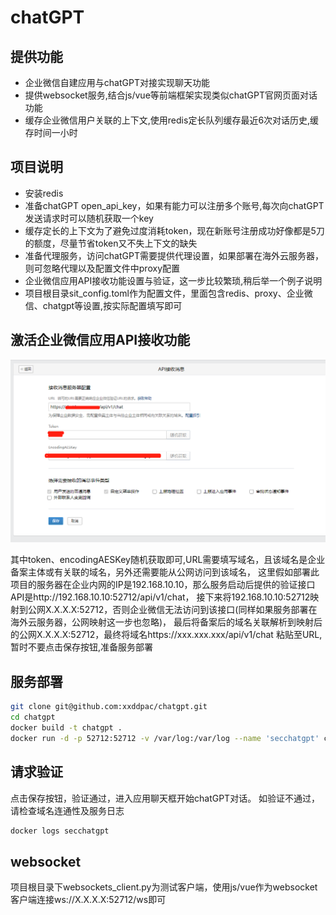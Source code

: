 # chatGPT

## 提供功能

- 企业微信自建应用与chatGPT对接实现聊天功能
- 提供websocket服务,结合js/vue等前端框架实现类似chatGPT官网页面对话功能
- 缓存企业微信用户关联的上下文,使用redis定长队列缓存最近6次对话历史,缓存时间一小时

## 项目说明

- 安装redis
- 准备chatGPT open_api_key，如果有能力可以注册多个账号,每次向chatGPT发送请求时可以随机获取一个key
- 缓存定长的上下文为了避免过度消耗token，现在新账号注册成功好像都是5刀的额度，尽量节省token又不失上下文的缺失
- 准备代理服务，访问chatGPT需要提供代理设置，如果部署在海外云服务器，则可忽略代理以及配置文件中proxy配置
- 企业微信应用API接收功能设置与验证，这一步比较繁琐,稍后举一个例子说明
- 项目根目录sit_config.toml作为配置文件，里面包含redis、proxy、企业微信、chatgpt等设置,按实际配置填写即可

## 激活企业微信应用API接收功能

![img](docs/api.png)

其中token、encodingAESKey随机获取即可,URL需要填写域名，且该域名是企业备案主体或有关联的域名，另外还需要能从公网访问到该域名，
这里假如部署此项目的服务器在企业内网的IP是192.168.10.10，那么服务启动后提供的验证接口API是http://192.168.10.10:52712/api/v1/chat，
接下来将192.168.10.10:52712映射到公网X.X.X.X:52712，否则企业微信无法访问到该接口(同样如果服务部署在海外云服务器，公网映射这一步也忽略)，
最后将备案后的域名关联解析到映射后的公网X.X.X.X:52712，最终将域名https://xxx.xxx.xxx/api/v1/chat 粘贴至URL,暂时不要点击保存按钮,准备服务部署

## 服务部署

```bash
git clone git@github.com:xxddpac/chatgpt.git
cd chatgpt
docker build -t chatgpt .
docker run -d -p 52712:52712 -v /var/log:/var/log --name 'secchatgpt' chatgpt
```

## 请求验证

点击保存按钮，验证通过，进入应用聊天框开始chatGPT对话。
如验证不通过，请检查域名连通性及服务日志
```bash
docker logs secchatgpt
```

## websocket

项目根目录下websockets_client.py为测试客户端，使用js/vue作为websocket客户端连接ws://X.X.X.X:52712/ws即可